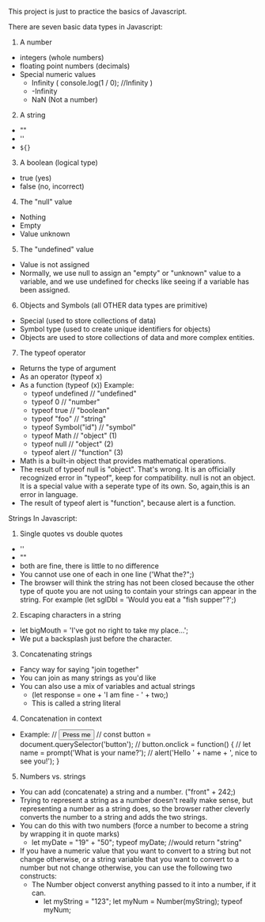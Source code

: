 This project is just to practice the basics of Javascript. 




There are seven basic data types in Javascript:
1. A number 
  - integers (whole numbers)
  - floating point numbers (decimals)
  - Special numeric values 
    - Infinity ( console.log(1 / 0); //Infinity )
    - -Infinity 
    - NaN (Not a number)
2. A string 
  - ""
  - ''
  - ` ${} `
3. A boolean (logical type)
  - true (yes)
  - false (no, incorrect)
4. The "null" value
  - Nothing 
  - Empty 
  - Value unknown 
5. The "undefined" value 
  - Value is not assigned 
  - Normally, we use null to assign an "empty" or "unknown" value to a variable, and we use undefined for checks like seeing if a variable has been assigned. 
6. Objects and Symbols (all OTHER data types are primitive)
  - Special (used to store collections of data)
  - Symbol type (used to create unique identifiers for objects)
  - Objects are used to store collections of data and more complex entities.
7. The typeof operator 
  - Returns the type of argument 
  - As an operator (typeof x)
  - As a function (typeof (x))
  Example:
    - typeof undefined // "undefined"
    - typeof 0 // "number"
    - typeof true // "boolean"
    - typeof "foo" // "string"
    - typeof Symbol("id") // "symbol"
    - typeof Math // "object" (1)
    - typeof null // "object" (2)
    - typeof alert // "function" (3)
  - Math is a built-in object that provides mathematical operations. 
  - The result of typeof null is "object". That's wrong. It is an officially recognized error in "typeof", keep for compatibility. null is not an object. It is a special value with a seperate type of its own. So, again,this is an error in language. 
  - The result of typeof alert is "function", because alert is a function. 


Strings In Javascript:

1. Single quotes vs double quotes
  - ''
  - "" 
  - both are fine, there is little to no difference
  - You cannot use one of each in one line ('What the?";)
  - The browser will think the string has not been closed because the other type of quote you are not using to contain your strings can appear in the string. For example (let sglDbl = 'Would you eat a "fish supper"?';)
2. Escaping characters in a string
  - let bigMouth = 'I\'ve got no right to take my place...';
  - We put a backsplash just before the character.
3. Concatenating strings
  - Fancy way for saying "join together"
  - You can join as many strings as you'd like 
  - You can also use a mix of variables and actual strings 
    - (let response = one + 'I am fine - ' + two;)
    - This is called a string literal
4. Concatenation in context 
  - Example:
    // <button>Press me</button>
    // const button = document.querySelector('button');
    // button.onclick = function() {
    //   let name = prompt('What is your name?');
    //   alert('Hello ' + name + ', nice to see you!');
       }
5. Numbers vs. strings 
  - You can add (concatenate) a string and a number. ("front" + 242;)
  - Trying to represent a string as a number doesn't really make sense, but representing a number as a string does, so the browser rather cleverly converts the number to a string and adds the two strings. 
  - You can do this with two numbers (force a number to become a string by wrapping it in quote marks)
    - let myDate = "19" + "50";
      typeof myDate; //would return "string"
  - If you have a numeric value that you want to convert to a string but not change otherwise, or a string variable that you want to convert to a number but not change otherwise, you can use the following two constructs: 
    - The Number object converst anything passed to it into a number, if it can. 
      - let myString = "123";
        let myNum = Number(myString);
        typeof myNum;
